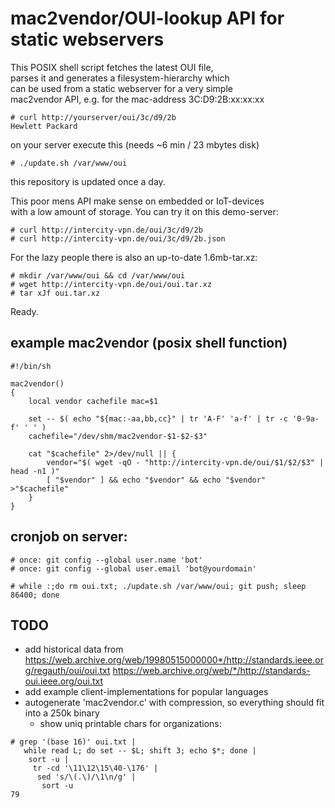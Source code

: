 mac2vendor/OUI-lookup API for static webservers
===============================================

This POSIX shell script fetches the latest OUI file,  
parses it and generates a filesystem-hierarchy which  
can be used from a static webserver for a very simple  
mac2vendor API, e.g. for the mac-address 3C:D9:2B:xx:xx:xx

    # curl http://yourserver/oui/3c/d9/2b
    Hewlett Packard

on your server execute this (needs ~6 min / 23 mbytes disk)

    # ./update.sh /var/www/oui

this repository is updated once a day.

This poor mens API make sense on embedded or IoT-devices  
with a low amount of storage. You can try it on this demo-server:

    # curl http://intercity-vpn.de/oui/3c/d9/2b
    # curl http://intercity-vpn.de/oui/3c/d9/2b.json

For the lazy people there is also an up-to-date 1.6mb-tar.xz:

    # mkdir /var/www/oui && cd /var/www/oui
    # wget http://intercity-vpn.de/oui/oui.tar.xz
    # tar xJf oui.tar.xz

Ready.


example mac2vendor (posix shell function)
-----------------------------------------

```
#!/bin/sh

mac2vendor()
{
	local vendor cachefile mac=$1

	set -- $( echo "${mac:-aa,bb,cc}" | tr 'A-F' 'a-f' | tr -c '0-9a-f' ' ' )
	cachefile="/dev/shm/mac2vendor-$1-$2-$3"

	cat "$cachefile" 2>/dev/null || {
		vendor="$( wget -qO - "http://intercity-vpn.de/oui/$1/$2/$3" | head -n1 )"
		[ "$vendor" ] && echo "$vendor" && echo "$vendor" >"$cachefile"
	}
}

```

cronjob on server:
------------------

```
# once: git config --global user.name 'bot'
# once: git config --global user.email 'bot@yourdomain'
```
    # while :;do rm oui.txt; ./update.sh /var/www/oui; git push; sleep 86400; done

TODO
----

* add historical data from
  https://web.archive.org/web/19980515000000*/http://standards.ieee.org/regauth/oui/oui.txt
  https://web.archive.org/web/*/http://standards-oui.ieee.org/oui.txt
* add example client-implementations for popular languages
* autogenerate 'mac2vendor.c' with compression, so everything should fit into a 250k binary
  * show uniq printable chars for organizations:
```
# grep '(base 16)' oui.txt |
   while read L; do set -- $L; shift 3; echo $*; done |
    sort -u |
     tr -cd '\11\12\15\40-\176' |
      sed 's/\(.\)/\1\n/g' |
       sort -u
79
```
